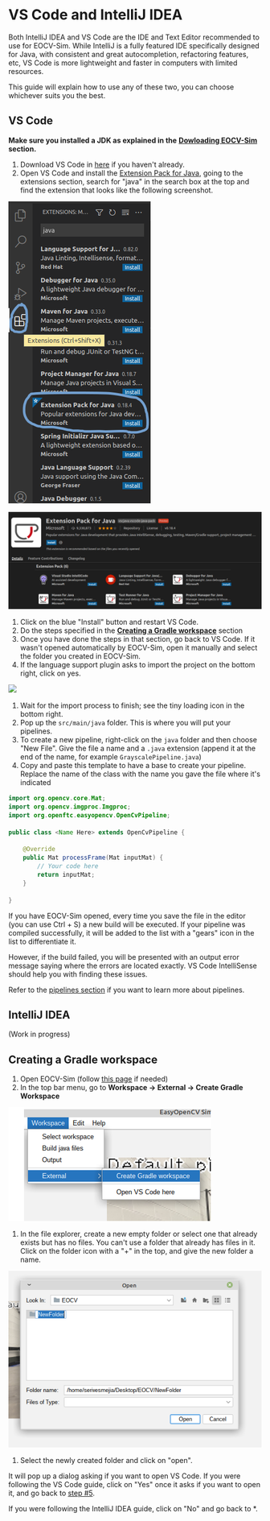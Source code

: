 # VS Code and IntelliJ IDEA

Both IntelliJ IDEA and VS Code are the IDE and Text Editor recommended to use for EOCV-Sim. While IntelliJ is a fully featured IDE specifically designed for Java, with consistent and great autocompletion, refactoring features, etc, VS Code is more lightweight and faster in computers with limited resources.

This guide will explain how to use any of these two, you can choose whichever suits you the best.

## VS Code

**Make sure you installed a JDK as explained in the** [**Dowloading EOCV-Sim**](../downloading-eocv-sim.md) **section.**

1. Download VS Code in [here](https://code.visualstudio.com) if you haven't already.
2. Open VS Code and install the [Extension Pack for Java](https://marketplace.visualstudio.com/items?itemName=vscjava.vscode-java-pack), going to the extensions section, search for "java" in the search box at the top and find the extension that looks like the following screenshot.

![](../.gitbook/assets/extension-tab.png)

![](../.gitbook/assets/java-extension-pack.png)

1. Click on the blue "Install" button and restart VS Code.
2. Do the steps specified in the [**Creating a Gradle workspace**](vscode-and-intellij.md#creating-a-gradle-workspace) section
3. Once you have done the steps in that section, go back to VS Code. If it wasn't opened automatically by EOCV-Sim, open it manually and select the folder you created in EOCV-Sim.
4. If the language support plugin asks to import the project on the bottom right, click on yes.

![](../.gitbook/assets/screenshot\_vscode\_javaproject.png)

1. Wait for the import process to finish; see the tiny loading icon in the bottom right.
2. Pop up the `src/main/java` folder. This is where you will put your pipelines.
3. To create a new pipeline, right-click on the `java` folder and then choose "New File". Give the file a name and a `.java` extension (append it at the end of the name, for example `GrayscalePipeline.java`)
4. Copy and paste this template to have a base to create your pipeline. Replace the name of the class with the name you gave the file where it's indicated

```java
import org.opencv.core.Mat;
import org.opencv.imgproc.Imgproc;
import org.openftc.easyopencv.OpenCvPipeline;

public class <Name Here> extends OpenCvPipeline {

    @Override
    public Mat processFrame(Mat inputMat) {
        // Your code here
        return inputMat;
    }

}
```

If you have EOCV-Sim opened, every time you save the file in the editor (you can use Ctrl + S) a new build will be executed. If your pipeline was compiled successfully, it will be added to the list with a "gears" icon in the list to differentiate it.

However, if the build failed, you will be presented with an output error message saying where the errors are located exactly. VS Code IntelliSense should help you with finding these issues.

Refer to the [pipelines section](../introduction/pipelines/) if you want to learn more about pipelines.

## IntelliJ IDEA

(Work in progress)

## Creating a Gradle workspace

1. Open EOCV-Sim (follow [this page](../downloading-eocv-sim.md#running-eocv-sim) if needed)
2. In the top bar menu, go to **Workspace -> External -> Create Gradle Workspace**

![](../.gitbook/assets/create-gradle-workspace.png)

1. In the file explorer, create a new empty folder or select one that already exists but has no files. You can't use a folder that already has files in it. Click on the folder icon with a "+" in the top, and give the new folder a name.

![](../.gitbook/assets/create-folder-screenshot.png)

1. Select the newly created folder and click on "open".&#x20;

It will pop up a dialog asking if you want to open VS Code. If you were following the VS Code guide, click on "Yes" once it asks if you want to open it, and go back to [step #5](vscode-and-intellij.md#vs-code).

If you were following the IntelliJ IDEA guide, click on "No" and go back to \*.
